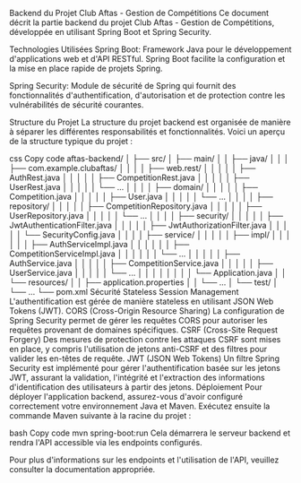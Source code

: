 Backend du Projet Club Aftas - Gestion de Compétitions
Ce document décrit la partie backend du projet Club Aftas - Gestion de Compétitions, développée en utilisant Spring Boot et Spring Security.

Technologies Utilisées
Spring Boot: Framework Java pour le développement d'applications web et d'API RESTful. Spring Boot facilite la configuration et la mise en place rapide de projets Spring.

Spring Security: Module de sécurité de Spring qui fournit des fonctionnalités d'authentification, d'autorisation et de protection contre les vulnérabilités de sécurité courantes.

Structure du Projet
La structure du projet backend est organisée de manière à séparer les différentes responsabilités et fonctionnalités. Voici un aperçu de la structure typique du projet :

css
Copy code
aftas-backend/
│
├── src/
│   ├── main/
│   │   ├── java/
│   │   │   ├── com.example.clubaftas/
│   │   │   │   ├── web.rest/
│   │   │   │   │   ├── AuthRest.java
│   │   │   │   │   ├── CompetitionRest.java
│   │   │   │   │   ├── UserRest.java
│   │   │   │   │   └── ...
│   │   │   │   ├── domain/
│   │   │   │   │   ├── Competition.java
│   │   │   │   │   ├── User.java
│   │   │   │   │   └── ...
│   │   │   │   ├── repository/
│   │   │   │   │   ├── CompetitionRepository.java
│   │   │   │   │   ├── UserRepository.java
│   │   │   │   │   └── ...
│   │   │   │   ├── security/
│   │   │   │   │   ├── JwtAuthenticationFilter.java
│   │   │   │   │   ├── JwtAuthorizationFilter.java
│   │   │   │   │   └── SecurityConfig.java
│   │   │   │   ├── service/
│   │   │   │   │   ├── impl/
│   │   │   │   │   │     ├── AuthServiceImpl.java
│   │   │   │   │   │     ├── CompetitionServiceImpl.java
│   │   │   │   │   │     └── ...
│   │   │   │   │   ├── AuthService.java
│   │   │   │   │   ├── CompetitionService.java
│   │   │   │   │   ├── UserService.java
│   │   │   │   │   └── ...
│   │   │   │   │
│   │   │   └── Application.java
│   │   └── resources/
│   │       ├── application.properties
│   │       └── ...
│   └── test/
│       └── ...
└── pom.xml
Sécurité
Stateless Session Management
L'authentification est gérée de manière stateless en utilisant JSON Web Tokens (JWT).
CORS (Cross-Origin Resource Sharing)
La configuration de Spring Security permet de gérer les requêtes CORS pour autoriser les requêtes provenant de domaines spécifiques.
CSRF (Cross-Site Request Forgery)
Des mesures de protection contre les attaques CSRF sont mises en place, y compris l'utilisation de jetons anti-CSRF et des filtres pour valider les en-têtes de requête.
JWT (JSON Web Tokens)
Un filtre Spring Security est implémenté pour gérer l'authentification basée sur les jetons JWT, assurant la validation, l'intégrité et l'extraction des informations d'identification des utilisateurs à partir des jetons.
Déploiement
Pour déployer l'application backend, assurez-vous d'avoir configuré correctement votre environnement Java et Maven. Exécutez ensuite la commande Maven suivante à la racine du projet :

bash
Copy code
mvn spring-boot:run
Cela démarrera le serveur backend et rendra l'API accessible via les endpoints configurés.

Pour plus d'informations sur les endpoints et l'utilisation de l'API, veuillez consulter la documentation appropriée.